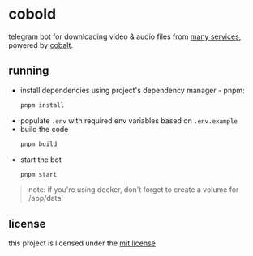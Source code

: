 # cobold

telegram bot for downloading video & audio files from 
[many services](https://github.com/imputnet/cobalt#supported-services), 
powered by [cobalt](https://github.com/imputnet/cobalt).

## running

- install dependencies using project's dependency manager - pnpm:
  ```bash
  pnpm install
  ```
- populate `.env` with required env variables based on `.env.example`
- build the code
  ```bash
  pnpm build
  ```
- start the bot
  ```bash
  pnpm start
  ```
  
> note: if you're using docker, don't forget to create a volume for /app/data! 
  
## license

this project is licensed under the [mit license](LICENSE)

